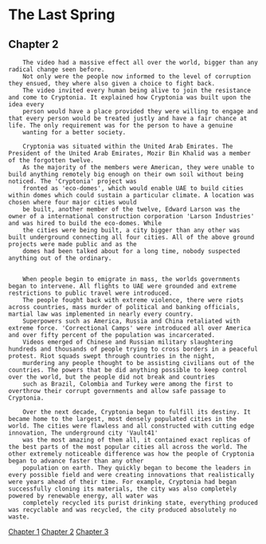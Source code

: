# The Last Spring 



## Chapter 2
        The video had a massive effect all over the world, bigger than any radical change seen before.
        Not only were the people now informed to the level of corruption they ensued, they where also given a choice to fight back.
        The video invited every human being alive to join the resistance and come to Cryptonia. It explained how Cryptonia was built upon the idea every
        person would have a place provided they were willing to engage and that every person would be treated justly and have a fair chance at life. The only requirement was for the person to have a genuine
        wanting for a better society.

        Cryptonia was situated within the United Arab Emirates. The President of the United Arab Emirates, Mozir Bin Khalid was a member of the forgotten twelve.
        As the majority of the members were American, they were unable to build anything remotely big enough on their own soil without being noticed. The 'Cryptonia' project was
        fronted as 'eco-domes', which would enable UAE to build cities within domes which could sustain a particular climate. A location was chosen where four major cities would
        be built, another member of the twelve, Edward Larson was the owner of a international construction corporation 'Larson Industries' and was hired to build the eco-domes. While
        the cities were being built, a city bigger than any other was built underground connecting all four cities. All of the above ground projects were made public and as the
        domes had been talked about for a long time, nobody suspected anything out of the ordinary.
 
 
        When people begin to emigrate in mass, the worlds governments began to intervene. All flights to UAE were grounded and extreme restrictions to public travel were introduced.
        The people fought back with extreme violence, there were riots across countries, mass murder of political and banking officials, martial law was implemented in nearly every country.
        Superpowers such as America, Russia and China retaliated with extreme force. 'Correctional Camps' were introduced all over America and over fifty percent of the population was incarcerated.
        Videos emerged of Chinese and Russian military slaughtering hundreds and thousands of people trying to cross borders in a peaceful protest. Riot squads swept through countries in the night,
        murdering any people thought to be assisting civilians out of the countries. The powers that be did anything possible to keep control over the world, but the people did not break and countries
        such as Brazil, Colombia and Turkey were among the first to overthrow their corrupt governments and allow safe passage to Cryptonia.

        Over the next decade, Cryptonia began to fulfill its destiny. It became home to the largest, most densely populated cities in the world. The cities were flawless and all constructed with cutting edge innovation, The underground city 'Vault41'
        was the most amazing of them all, it contained exact replicas of the best parts of the most popular cities all across the world. The other extremely noticeable difference was how the people of Cryptonia began to advance faster than any other
        population on earth. They quickly began to become the leaders in every possible field and were creating innovations that realistically were years ahead of their time. For example, Cryptonia had began successfully cloning its materials, the city was also completely powered by renewable energy, all water was
        completely recycled its purist drinking state, everything produced was recyclable and was recycled, the city produced absolutely no waste.


[Chapter 1](https://b00084475.github.io/chap2.html)
[Chapter 2](https://b00084475.github.io/chap3.html)
[Chapter 3](https://b00084475.github.io/alt.html)



